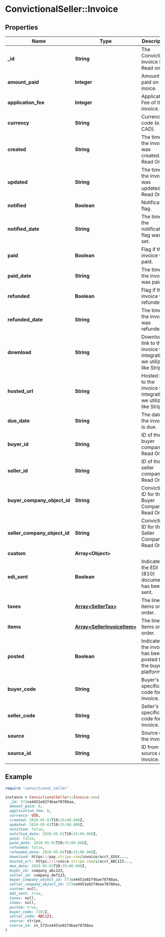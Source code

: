 # ConvictionalSeller::Invoice

## Properties

| Name | Type | Description | Notes |
| ---- | ---- | ----------- | ----- |
| **_id** | **String** | The Convictional invoice ID. Read only. | [optional] |
| **amount_paid** | **Integer** | Amount paid on the inoice. | [optional] |
| **application_fee** | **Integer** | Application Fee of the invoice. | [optional] |
| **currency** | **String** | Currency code (e.g. CAD). | [optional] |
| **created** | **String** | The time the invoice was created. Read Only. | [optional] |
| **updated** | **String** | The time the invoice was updated. Read Only. | [optional] |
| **notified** | **Boolean** | Notification flag. | [optional] |
| **notified_date** | **String** | The time the notification flag was set. | [optional] |
| **paid** | **Boolean** | Flag if the invoice was paid. | [optional] |
| **paid_date** | **String** | The time the invoice was paid. | [optional] |
| **refunded** | **Boolean** | Flag if the invoice was refunded. | [optional] |
| **refunded_date** | **String** | The time the invoice was refunded. | [optional] |
| **download** | **String** | Download link to the invoice from integrations we utilize, like Stripe | [optional] |
| **hosted_url** | **String** | Hosted link to the invoice from integrations we utilize, like Stripe | [optional] |
| **due_date** | **String** | The date the invoice is due. | [optional] |
| **buyer_id** | **String** | ID of the buyer company. Read Only. | [optional] |
| **seller_id** | **String** | ID of the seller company. Read Only. | [optional] |
| **buyer_company_object_id** | **String** | Convictional ID for the Buyer Company. Read Only. | [optional] |
| **seller_company_object_id** | **String** | Convictional ID for the Seller Company. Read Only. | [optional] |
| **custom** | **Array&lt;Object&gt;** |  | [optional] |
| **edi_sent** | **Boolean** | Indicates if the EDI (810) document has been sent. | [optional] |
| **taxes** | [**Array&lt;SellerTax&gt;**](SellerTax.md) | The line items on the order. | [optional] |
| **items** | [**Array&lt;SellerInvoiceItem&gt;**](SellerInvoiceItem.md) | The line items on the order. | [optional] |
| **posted** | **Boolean** | Indicates if the invoice has been posted to the buyer&#39;s platform. | [optional] |
| **buyer_code** | **String** | Buyer&#39;s specific code for the invoice. | [optional] |
| **seller_code** | **String** | Seller&#39;s specific code for the invoice. | [optional] |
| **source** | **String** | Source of the invoice. | [optional] |
| **source_id** | **String** | ID from the source of invoice. | [optional] |

## Example

```ruby
require 'convictional_seller'

instance = ConvictionalSeller::Invoice.new(
  _id: 573ce4451e02f4bae78788aa,
  amount_paid: 0,
  application_fee: 0,
  currency: USD,
  created: 2020-05-01T19:35:00.000Z,
  updated: 2020-05-01T19:35:00.000Z,
  notified: false,
  notified_date: 2020-05-01T19:35:00.000Z,
  paid: false,
  paid_date: 2020-05-01T19:35:00.000Z,
  refunded: false,
  refunded_date: 2020-05-01T19:35:00.000Z,
  download: https://pay.stripe.com/invoice/acct_XXXX...,
  hosted_url: https://invoice.stripe.com/i/acct_ABC123...,
  due_date: 2020-05-01T19:35:00.000Z,
  buyer_id: company_abc123,
  seller_id: company_def123,
  buyer_company_object_id: 573ce4451e02f4bae78788aa,
  seller_company_object_id: 573ce4451e02f4bae78788aa,
  custom: null,
  edi_sent: true,
  taxes: null,
  items: null,
  posted: true,
  buyer_code: 7101Z,
  seller_code: ABC123,
  source: stripe,
  source_id: in_573ce4451e02f4bae78788aa
)
```

